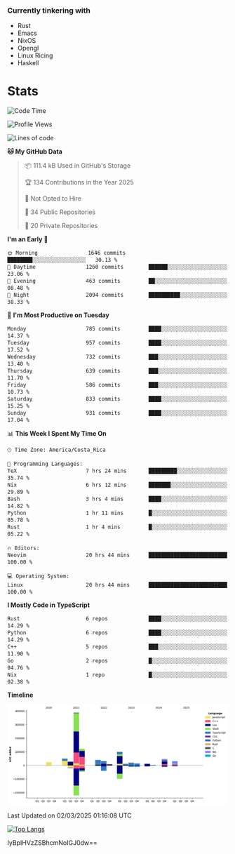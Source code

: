 ### Currently tinkering with
 - Rust
 - Emacs
 - NixOS
 - Opengl
 - Linux Ricing
 - Haskell

# Stats
<!--START_SECTION:waka-->
![Code Time](http://img.shields.io/badge/Code%20Time-1%2C194%20hrs%2040%20mins-blue)

![Profile Views](http://img.shields.io/badge/Profile%20Views-0-blue)

![Lines of code](https://img.shields.io/badge/From%20Hello%20World%20I%27ve%20Written-925.2%20thousand%20lines%20of%20code-blue)

**🐱 My GitHub Data** 

> 📦 111.4 kB Used in GitHub's Storage 
 > 
> 🏆 134 Contributions in the Year 2025
 > 
> 🚫 Not Opted to Hire
 > 
> 📜 34 Public Repositories 
 > 
> 🔑 20 Private Repositories 
 > 
**I'm an Early 🐤** 

```text
🌞 Morning                1646 commits        ████████░░░░░░░░░░░░░░░░░   30.13 % 
🌆 Daytime                1260 commits        ██████░░░░░░░░░░░░░░░░░░░   23.06 % 
🌃 Evening                463 commits         ██░░░░░░░░░░░░░░░░░░░░░░░   08.48 % 
🌙 Night                  2094 commits        ██████████░░░░░░░░░░░░░░░   38.33 % 
```
📅 **I'm Most Productive on Tuesday** 

```text
Monday                   785 commits         ████░░░░░░░░░░░░░░░░░░░░░   14.37 % 
Tuesday                  957 commits         ████░░░░░░░░░░░░░░░░░░░░░   17.52 % 
Wednesday                732 commits         ███░░░░░░░░░░░░░░░░░░░░░░   13.40 % 
Thursday                 639 commits         ███░░░░░░░░░░░░░░░░░░░░░░   11.70 % 
Friday                   586 commits         ███░░░░░░░░░░░░░░░░░░░░░░   10.73 % 
Saturday                 833 commits         ████░░░░░░░░░░░░░░░░░░░░░   15.25 % 
Sunday                   931 commits         ████░░░░░░░░░░░░░░░░░░░░░   17.04 % 
```


📊 **This Week I Spent My Time On** 

```text
🕑︎ Time Zone: America/Costa_Rica

💬 Programming Languages: 
TeX                      7 hrs 24 mins       █████████░░░░░░░░░░░░░░░░   35.74 % 
Nix                      6 hrs 12 mins       ███████░░░░░░░░░░░░░░░░░░   29.89 % 
Bash                     3 hrs 4 mins        ████░░░░░░░░░░░░░░░░░░░░░   14.82 % 
Python                   1 hr 11 mins        █░░░░░░░░░░░░░░░░░░░░░░░░   05.78 % 
Rust                     1 hr 4 mins         █░░░░░░░░░░░░░░░░░░░░░░░░   05.22 % 

🔥 Editors: 
Neovim                   20 hrs 44 mins      █████████████████████████   100.00 % 

💻 Operating System: 
Linux                    20 hrs 44 mins      █████████████████████████   100.00 % 
```

**I Mostly Code in TypeScript** 

```text
Rust                     6 repos             ████░░░░░░░░░░░░░░░░░░░░░   14.29 % 
Python                   6 repos             ████░░░░░░░░░░░░░░░░░░░░░   14.29 % 
C++                      5 repos             ███░░░░░░░░░░░░░░░░░░░░░░   11.90 % 
Go                       2 repos             █░░░░░░░░░░░░░░░░░░░░░░░░   04.76 % 
Nix                      1 repo              █░░░░░░░░░░░░░░░░░░░░░░░░   02.38 % 
```



**Timeline**

![Lines of Code chart](https://raw.githubusercontent.com/PandeCode/PandeCode/main/assets/bar_graph.png)


 Last Updated on 02/03/2025 01:16:08 UTC
<!--END_SECTION:waka-->
<!-- 
[![PandeCode's GitHub stats](https://github-readme-stats.vercel.app/api?username=PandeCode&theme=dracula&hide_border=true&show_icons=true)](https://github.com/anuraghazra/github-readme-stats)
-->
[![Top Langs](https://github-readme-stats.vercel.app/api/top-langs/?username=PandeCode&layout=compact&theme=dracula&hide_border=true)](https://github.com/anuraghazra/github-readme-stats)

IyBpIHVzZSBhcmNoIGJ0dw==
